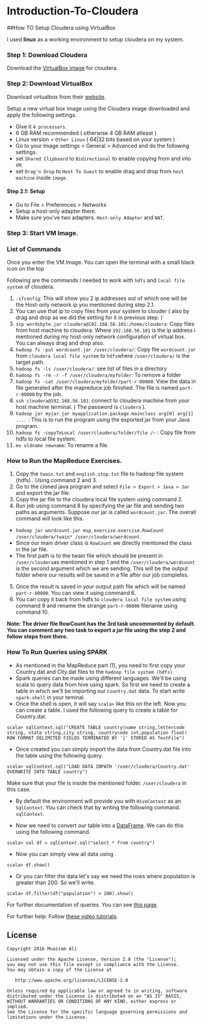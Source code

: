 # Introduction-To-Cloudera

##How TO Setup Cloudera using VirtualBox

I used **linux** as a working environment to setup cloudera on my system.


### Step 1: Download Cloudera

Download the [VirtualBox image](http://www.cloudera.com/downloads/quickstart_vms/5-8.html) for cloudera.

### Step 2: Download VirtualBox

Download virtualbox from their [website](https://www.virtualbox.org/wiki/Downloads).

Setup a new virtual box image using the Cloudera image downloaded and apply the following settings.

- Give it `4 processors`.
- 6 GB RAM recommended ( otherwise 4 GB RAM atleast )
- Linux version = `Other Linux` ( 64|32 bits based on your system )
- Go to your Image settings > General > Advanced and do the following settings. 
 - set `Shared Clipboard` to  `Bidirectional` to enable copying from and into `VM`.
 - set `Drag'n Drop` to  `Host To Guest` to enable drag and drop from `host machine` inside `image`.

#### Step 2.1: Setup

- Go to File > Preferences > Networks
- Setup a host-only adapter there.
- Make sure you've two adapters. `Host-only Adapter` and `NAT`.

### Step 3: Start VM Image.

### List of Commands

Once you enter the VM Image. You can open the terminal with a small black icon on the top

Following are the commands I needed to work with `hdfs` and `local file system` of cloudera.

1. `-ifconfig`: This will show you 2 ip addresses out of which one will be the Host-only network ip you mentioned during step 2.1.
 1. You can use that ip to copy files from your system to clouder ( also by drag and drop as we did the setting for it in previous step. )
2. `scp wordsbyte.jar cloudera@192.168.56.101:/home/cloudera`: Copy files from host machine to cloudera. Where `192.168.56.101` is the ip address i mentioned during my host-only network configuration of virtual box. You can always drag and drop also.
3. `hadoop fs -put wordcount.jar /user/cloudera/`: Copy file `wordcount.jar` from `cloudera local file system` to `hdfs`where `/user/cloudera/` is the target path.
4. `hadoop fs -ls /user/cloudera/`: see list of files in a directory
5. `hadoop fs -rm -r -f /user/cloudera/myfolder`: To remove a folder
6. `hadoop fs -cat /user/cloudera/myfolder/part-r-00000`: View the data in file generated after the mapreduce job finished. The file is named `part-r-00000` by the job.
7. `ssh cloudera@192.168.56.101`: connect to cloudera machine from your host machine terminal. ( The password is `cloudera` ).
8. `hadoop jar myjar.jar myapplication.package.mainclass arg[0] arg[1] ....` : This is to run the program using the exported jar from your Java program.
9. `hadoop fs -copyToLocal /user/cloudera/folder/file /~` : Copy file from hdfs to local file system.
10. `mv oldname newname`: To rename a file.

### How to Run the MapReduce Exercises.

1. Copy the `twain.txt` and `english.stop.txt` file to hadoop file system (hdfs) . Using command 2 and 3.
2. Go to the cloned java program and select `File > Export > Java > Jar` and export the jar file.
3. Copy the jar file to the cloudera local file system using command 2.
4. Run job using command 8 by specifying the jar file and sending two paths as arguments. Suppose our jar is called `wordcount.jar`. The overall command will look like this.
  - `hadoop jar wordcount.jar msp_exercise.exercise.RowCount /user/cloudera/twain* /user/cloudera/wordcount`.
   - Since our main driver class is `RowCount` we directly mentioned the class in the jar file.
   - The first path is to the twain file which should be present in `/user/cloudera`as mentioned in step 1 and the `/user/cloudera/wordcount` is the second argument which we are sending. This will be the output folder where our results will be saved in a file after our job completes.
5. Once the result is saved in your output path file which will be named `part-r-00000`. You can view it using command 6. 
6. You can copy it back from hdfs to `cloudera local file system` using command 9 and rename the strange `part-r-00000` filename using command 10.

**Note: The driver file RowCount has the 3rd task uncommented by default. You can comment any two task to export a jar file using the step 2 and follow steps from there.**

### How To Run Queries using SPARK

* As mentioned in the MapReduce part (1), you need to first copy your Country.dat and City.dat files to the `hadoop file system (hdfs)`.
* Spark queries can be made using different languages. We'll be using scala to query data from hive using spark. So first we need to create a table in which we'll be importing our `Country.dat` data. To start write `spark-shell` in your teminal.
* Once the shell is open, it will say  `scala>` like this on the left. Now you can create a table. I used the following query to create a table for Country.dat.
```
scala> sqlContext.sql("CREATE TABLE country(name string,lettercode string, state string,city string, countrycode int,population float) ROW FORMAT DELIMITED FIELDS TERMINATED BY '|' STORED AS TextFile")
```
* Once created you can simply import the data from Country.dat file into the table using the following query.
```
scala> sqlContext.sql("LOAD DATA INPATH '/user/cloudera/Country.dat' OVERWRITE INTO TABLE country")
```
Make sure that your file is inside the mentioned folder. `/user/cloudera` in this case.

* By default the environment will provide you with `HiveContext` as an `SqlContext`. You can check that by writing the following command. `sqlContext`. 

* Now we need to convert our table into a [DataFrame](http://spark.apache.org/docs/latest/sql-programming-guide.html#datasets-and-dataframes). We can do this using the following command.
```
scala> val df = sqlContext.sql("select * from country")
```
* Now you can simply view all data using .
```
scala> df.show()
```
* Or you can filter the data let's say we need the rows where population is greater than 200. So we'll write.
```
scala> df.filter(df("population") > 200).show()
```
For further documentation of queries. You can see [this page](http://spark.apache.org/docs/latest/sql-programming-guide.html).


For further help: Follow [these video tutorials](https://www.youtube.com/watch?v=nPRY-qGaAMs&list=PLf0swTFhTI8rnNRnVz6n-f1d3ZCDtgqRq).


## License
```
Copyright 2016 Muazzam Ali

Licensed under the Apache License, Version 2.0 (the "License");
you may not use this file except in compliance with the License.
You may obtain a copy of the License at

   http://www.apache.org/licenses/LICENSE-2.0

Unless required by applicable law or agreed to in writing, software
distributed under the License is distributed on an "AS IS" BASIS,
WITHOUT WARRANTIES OR CONDITIONS OF ANY KIND, either express or implied.
See the License for the specific language governing permissions and
limitations under the License.
```

